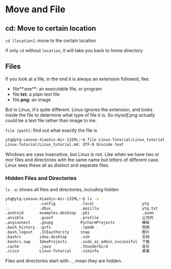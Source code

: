 # Move and File

## cd: Move to certain location

`cd [location]`: move to the certain location

if only `cd` without `location`, it will take you back to home directory

## Files

If you look at a file, in the end it is always an extension followed, like:

* file**.exe**: an executable file, or program
* file.**txt**: a plain text file
* file.**png**: an image

But in Linux, it's quite different. Linux ignores the extension, and looks inside the file to determine what type of file it is. So *myself.png* actually could be a text file rather than image to me.

`file [path]`: find out what exactly the file is

```bash
ytq@ytq-Lenovo-XiaoXin-Air-13IML:~$ file Linux-Tutorial/Linux_tutorial.md
Linux-Tutorial/Linux_tutorial.md: UTF-8 Unicode text
```

Windows are case insensitive, but Linux is not. Like when we have two or mor files and directories with the same name but letters of different case. Linux sees these all as distinct and separate files.

### Hidden Files and Directories

`ls -a`: shows all files and directories, including hidden

```bash
ytq@ytq-Lenovo-XiaoXin-Air-13IML:~$ ls -a
.              .config           .local                     ytq
..             .dbus             .mozilla                   ytq.txt
.android       examples.desktop  .pki                       .zoom
.ansible       .gconf            .profile                   公共的
.anyconnect    .gnupg            PycharmProjects            模板
.bash_history  .gvfs             .rpmdb                     视频
.bash_logout   .ICEauthority     snap                       图片
.bashrc        idea.desktop      .ssh                       文档
.bashrc.swp    IdeaProjects      .sudo_as_admin_successful  下载
.cache         .java             .thunderbird               音乐
.cisco         Linux-Tutorial    .viminfo                   桌面
```

Files and directories start with **.** , mean they are hidden.